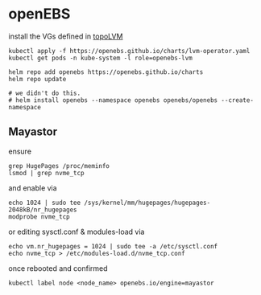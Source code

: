 # openEBS
install the VGs defined in [topoLVM](./06-topoLVM.md)
```
kubectl apply -f https://openebs.github.io/charts/lvm-operator.yaml
kubectl get pods -n kube-system -l role=openebs-lvm
```
```
helm repo add openebs https://openebs.github.io/charts
helm repo update
```

```
# we didn't do this.
# helm install openebs --namespace openebs openebs/openebs --create-namespace
```

## Mayastor
ensure 
```
grep HugePages /proc/meminfo
lsmod | grep nvme_tcp
```
and enable via 
```
echo 1024 | sudo tee /sys/kernel/mm/hugepages/hugepages-2048kB/nr_hugepages
modprobe nvme_tcp
```
or editing sysctl.conf & modules-load via
```
echo vm.nr_hugepages = 1024 | sudo tee -a /etc/sysctl.conf
echo nvme_tcp > /etc/modules-load.d/nvme_tcp.conf
```

once rebooted and confirmed
```
kubectl label node <node_name> openebs.io/engine=mayastor
```